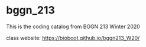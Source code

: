 # bggn_213

This is the coding catalog from BGGN 213 Winter 2020

class website: https://bioboot.github.io/bggn213_W20/




